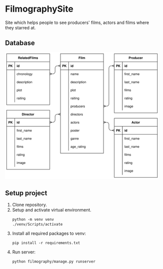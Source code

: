# FilmographySite
Site which helps people to see producers' films, actors and films where they starred at.

## Database
![DB schema](https://github.com/DanyloBoleyko/FilmographySite/blob/main/FilmographyDB.drawio.svg?raw=true)

## Setup project

1. Clone repository.
2. Setup and activate virtual environment.
    ```
    python -m venv venv
    ./venv/Scripts/activate
    ```
3. Install all required packages to venv:
    ```
    pip install -r requirements.txt
    ```
4. Run server:
    ```
    python filmography/manage.py runserver
    ```
